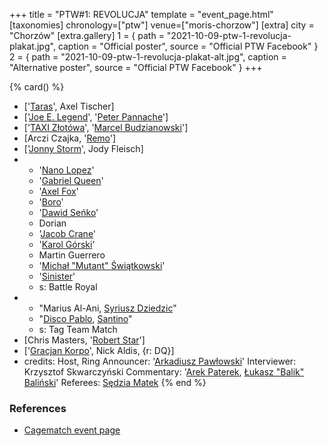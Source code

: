 +++
title = "PTW#1: REVOLUCJA"
template = "event_page.html"
[taxonomies]
chronology=["ptw"]
venue=["moris-chorzow"]
[extra]
city = "Chorzów"
[extra.gallery]
1 = { path = "2021-10-09-ptw-1-revolucja-plakat.jpg", caption = "Official poster", source = "Official PTW Facebook" }
2 = { path = "2021-10-09-ptw-1-revolucja-plakat-alt.jpg", caption = "Alternative poster", source = "Official PTW Facebook" }
+++

{% card() %}
- ['[Taras](@/w/taras.md)', Axel Tischer]
- ['[Joe E. Legend](@/w/joe-legend.md)', '[Peter Pannache](@/w/peter-pannache.md)']
- ['[TAXI Złotówa](@/w/taxi-zlotowa.md)', '[Marcel Budzianowski](@/w/marcelito.md)']
- [Arczi Czajka, '[Remo](@/w/remo.md)']
- ['[Jonny Storm](@/w/jonny-storm.md)', Jody Fleisch]
- - '[Nano Lopez](@/w/nano-lopez.md)'
  - '[Gabriel Queen](@/w/gabriel-queen.md)'
  - '[Axel Fox](@/w/axel-fox.md)'
  - '[Boro](@/w/boro.md)'
  - '[Dawid Seńko](@/w/puncher.md)'
  - Dorian
  - '[Jacob Crane](@/w/jacob-crane.md)'
  - '[Karol Górski](@/w/iskra.md)'
  - Martin Guerrero
  - '[Michał "Mutant" Świątkowski](@/w/mutant.md)'
  - '[Sinister](@/w/sinister.md)'
  - s: Battle Royal
- - "Marius Al-Ani, [Syriusz Dziedzic](@/w/dziedzic.md)"
  -  "[Disco Pablo](@/w/disco-pablo.md), [Santino](@/w/santino.md)"
  - s: Tag Team Match
- [Chris Masters, '[Robert Star](@/w/robert-star.md)']
- ['[Gracjan Korpo](@/w/gracjan-korpo.md)', Nick Aldis, {r: DQ}]
- credits:
    Host, Ring Announcer: '[Arkadiusz Pawłowski](@/w/pan-pawlowski.md)'
    Interviewer: Krzysztof Skwarczyński
    Commentary: '[Arek Paterek](@/w/arek-paterek.md), [Łukasz "Balik" Baliński](@/w/lukasz-balinski.md)'
    Referees: [Sędzia Matek](@/w/sedzia-matek.md)
{% end %}

### References

* [Cagematch event page](https://www.cagematch.net/?id=1&nr=326348)
